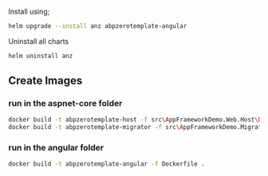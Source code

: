 Install using;

```bash
helm upgrade --install anz abpzerotemplate-angular
```

Uninstall all charts

```bash
helm uninstall anz
```

## Create Images

### run in the aspnet-core folder
```bash
docker build -t abpzerotemplate-host -f src\AppFrameworkDemo.Web.Host\Dockerfile .
docker build -t abpzerotemplate-migrator -f src\AppFrameworkDemo.Migrator\Dockerfile .
```

### run in the angular folder
```bash
docker build -t abpzerotemplate-angular -f Dockerfile . 
```
